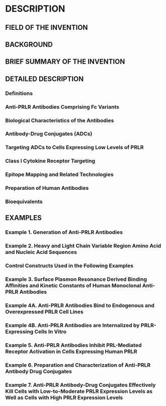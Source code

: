 # DESCRIPTION

## FIELD OF THE INVENTION

## BACKGROUND

## BRIEF SUMMARY OF THE INVENTION

## DETAILED DESCRIPTION

### Definitions

### Anti-PRLR Antibodies Comprising Fc Variants

### Biological Characteristics of the Antibodies

### Antibody-Drug Conjugates (ADCs)

### Targeting ADCs to Cells Expressing Low Levels of PRLR

### Class I Cytokine Receptor Targeting

### Epitope Mapping and Related Technologies

### Preparation of Human Antibodies

### Bioequivalents

## EXAMPLES

### Example 1. Generation of Anti-PRLR Antibodies

### Example 2. Heavy and Light Chain Variable Region Amino Acid and Nucleic Acid Sequences

### Control Constructs Used in the Following Examples

### Example 3. Surface Plasmon Resonance Derived Binding Affinities and Kinetic Constants of Human Monoclonal Anti-PRLR Antibodies

### Example 4A. Anti-PRLR Antibodies Bind to Endogenous and Overexpressed PRLR Cell Lines

### Example 4B. Anti-PRLR Antibodies are Internalized by PRLR-Expressing Cells In Vitro

### Example 5. Anti-PRLR Antibodies Inhibit PRL-Mediated Receptor Activation in Cells Expressing Human PRLR

### Example 6. Preparation and Characterization of Anti-PRLR Antibody Drug Conjugates

### Example 7. Anti-PRLR Antibody-Drug Conjugates Effectively Kill Cells with Low-to-Moderate PRLR Expression Levels as Well as Cells with High PRLR Expression Levels

